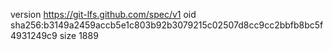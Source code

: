 version https://git-lfs.github.com/spec/v1
oid sha256:b3149a2459accb5e1c803b92b3079215c02507d8cc9cc2bbfb8bc5f4931249c9
size 1889
